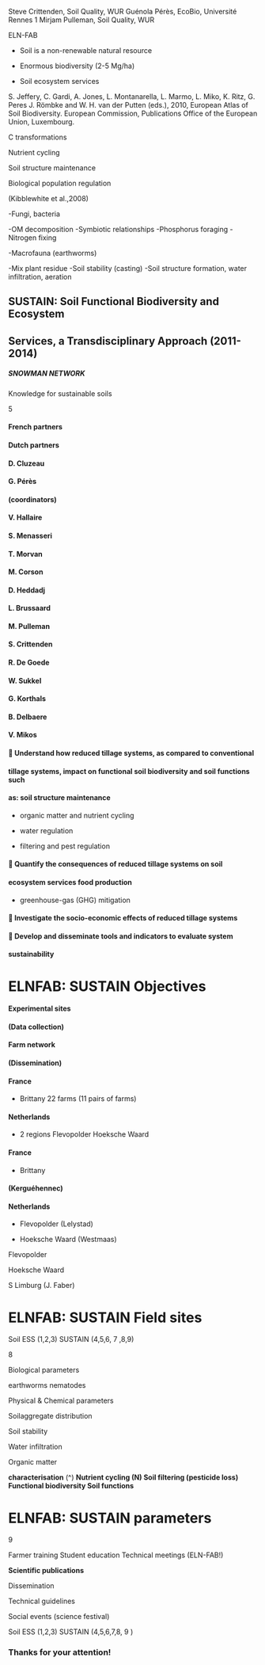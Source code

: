 Steve Crittenden, Soil Quality, WUR Guénola Pérès, EcoBio, Université Rennes 1 Mirjam Pulleman, Soil Quality, WUR 

 ELN-FAB 


- Soil is a non-renewable natural resource 

- Enormous biodiversity (2-5 Mg/ha) 

- Soil ecosystem services 

 S. Jeffery, C. Gardi, A. Jones, L. Montanarella, L. Marmo, L. Miko, K. Ritz, G. Peres J. Römbke and W. H. van der Putten (eds.), 2010, European Atlas of Soil Biodiversity. European Commission, Publications Office of the European Union, Luxembourg. 

 C transformations 

 Nutrient cycling 

 Soil structure maintenance 

 Biological population regulation 

 (Kibblewhite et al.,2008) 


-Fungi, bacteria 

 -OM decomposition -Symbiotic relationships -Phosphorus foraging -Nitrogen fixing 

-Macrofauna (earthworms) 

 -Mix plant residue -Soil stability (casting) -Soil structure formation, water infiltration, aeration 


## SUSTAIN: Soil Functional Biodiversity and Ecosystem 

## Services, a Transdisciplinary Approach (2011-2014) 

##### SNOWMAN NETWORK 

 Knowledge for sustainable soils 


 5 

#### French partners 

#### Dutch partners 

#### D. Cluzeau 

#### G. Pérès 

#### (coordinators) 

#### V. Hallaire 

#### S. Menasseri 

#### T. Morvan 

#### M. Corson 

#### D. Heddadj 

#### L. Brussaard 

#### M. Pulleman 

#### S. Crittenden 

#### R. De Goede 

#### W. Sukkel 

#### G. Korthals 

#### B. Delbaere 

#### V. Mikos 


####  Understand how reduced tillage systems, as compared to conventional 

#### tillage systems, impact on functional soil biodiversity and soil functions such 

#### as: soil structure maintenance 

- organic matter and nutrient cycling 

- water regulation 

- filtering and pest regulation 

####  Quantify the consequences of reduced tillage systems on soil 

#### ecosystem services food production 

- greenhouse-gas (GHG) mitigation 

####  Investigate the socio-economic effects of reduced tillage systems 

####  Develop and disseminate tools and indicators to evaluate system 

#### sustainability 

# ELNFAB: SUSTAIN Objectives 


#### Experimental sites 

#### (Data collection) 

#### Farm network 

#### (Dissemination) 

#### France 

- Brittany 22 farms (11 pairs of farms) 

#### Netherlands 

- 2 regions Flevopolder Hoeksche Waard 

#### France 

- Brittany 

#### (Kerguéhennec) 

#### Netherlands 

- Flevopolder (Lelystad) 

- Hoeksche Waard (Westmaas) 

 Flevopolder 

 Hoeksche Waard 

 S Limburg (J. Faber) 

# ELNFAB: SUSTAIN Field sites 

 Soil ESS (1,2,3) SUSTAIN (4,5,6, 7 ,8,9) 


 8 

 Biological parameters 

 earthworms nematodes 

 Physical & Chemical parameters 

 Soilaggregate distribution 

 Soil stability 

 Water infiltration 

 Organic matter 

**characterisation** (^) **Nutrient cycling (N) Soil filtering (pesticide loss) Functional biodiversity Soil functions** 

# ELNFAB: SUSTAIN parameters 


 9 

 Farmer training Student education Technical meetings (ELN-FAB!) 

**Scientific publications** 

 Dissemination 

 Technical guidelines 

 Social events (science festival) 

 Soil ESS (1,2,3) SUSTAIN (4,5,6,7,8, 9 ) 


### Thanks for your attention! 


